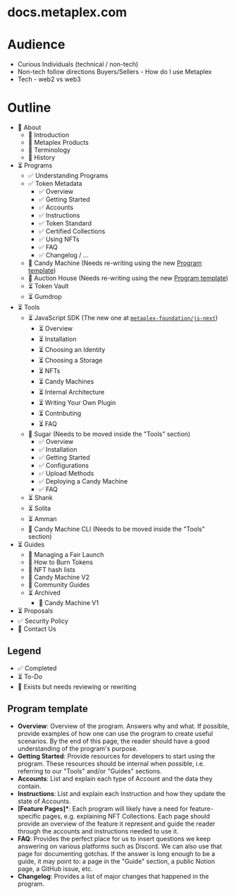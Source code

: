 # docs.metaplex.com

# Audience

- Curious Individuals (technical / non-tech)
- Non-tech follow directions Buyers/Sellers - How do I use Metaplex
- Tech - web2 vs web3

# Outline

- 📝 About
  - 📝 Introduction
  - 📝 Metaplex Products
  - 📝 Terminology
  - 📝 History
- ⏳ Programs
  - ✅ Understanding Programs
  - ✅ Token Metadata
    - ✅ Overview
    - ✅ Getting Started
    - ✅ Accounts
    - ✅ Instructions
    - ✅ Token Standard
    - ✅ Certified Collections
    - ✅ Using NFTs
    - ✅ FAQ
    - ✅ Changelog / ...
  - 📝 Candy Machine (Needs re-writing using the new [Program template](#program-template))
  - 📝 Auction House (Needs re-writing using the new [Program template](#program-template))
  - ⏳ Token Vault
  - ⏳ Gumdrop
- ⏳ Tools
  - ⏳ JavaScript SDK (The new one at [`metaplex-foundation/js-next`](https://github.com/metaplex-foundation/js-next))
    - ⏳ Overview
    - ⏳ Installation
    - ⏳ Choosing an Identity
    - ⏳ Choosing a Storage
    - ⏳ NFTs
    - ⏳ Candy Machines
    - ⏳ Internal Architecture
    - ⏳ Writing Your Own Plugin
    - ⏳ Contributing
    - ⏳ FAQ
  - 📝 Sugar (Needs to be moved inside the "Tools" section)
    - ✅ Overview
    - ✅ Installation
    - ✅ Getting Started
    - ✅ Configurations
    - ✅ Upload Methods
    - ✅ Deploying a Candy Machine
    - ✅ FAQ
  - ⏳ Shank
  - ⏳ Solita
  - ⏳ Amman
  - 📝 Candy Machine CLI (Needs to be moved inside the "Tools" section)
- ⏳ Guides
  - 📝 Managing a Fair Launch
  - 📝 How to Burn Tokens
  - 📝 NFT hash lists
  - 📝 Candy Machine V2
  - 📝 Community Guides
  - ⏳ Archived
    - 📝 Candy Machine V1
- ⏳ Proposals
- ✅ Security Policy
- 📝 Contact Us

## Legend

- ✅ Completed
- ⏳ To-Do
- 📝 Exists but needs reviewing or rewriting

## Program template

- **Overview**: Overview of the program. Answers why and what. If possible, provide examples of how one can use the program to create useful scenarios. By the end of this page, the reader should have a good understanding of the program's purpose.
- **Getting Started**: Provide resources for developers to start using the program. These resources should be internal when possible, i.e. referring to our "Tools" and/or "Guides" sections.
- **Accounts**: List and explain each type of Account and the data they contain.
- **Instructions**: List and explain each Instruction and how they update the state of Accounts.
- **[Feature Pages]\***: Each program will likely have a need for feature-specific pages, e.g. explaining NFT Collections. Each page should provide an overview of the feature it represent and guide the reader through the accounts and instructions needed to use it.
- **FAQ**: Provides the perfect place for us to insert questions we keep answering on various platforms such as Discord. We can also use that page for documenting gotchas. If the answer is long enough to be a guide, it may point to: a page in the "Guide" section, a public Notion page, a GitHub issue, etc.
- **Changelog**: Provides a list of major changes that happened in the program.
